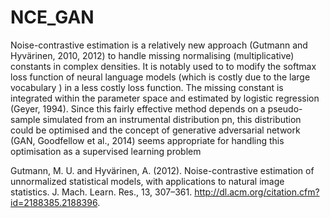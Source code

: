 # NCE_GAN

Noise-contrastive estimation is a relatively new approach (Gutmann and Hyvärinen,
2010, 2012) to handle missing normalising (multiplicative) constants in complex densities. It is notably used to to modify the  softmax loss function of neural language models (which is costly due to the large vocabulary ) in a less costly loss function.  The
missing constant is integrated within the parameter space and estimated by logistic regression
(Geyer, 1994). Since this fairly effective method depends on a pseudo-sample simulated from
an instrumental distribution pn, this distribution could be optimised and the concept of generative adversarial network (GAN, Goodfellow et al., 2014) seems appropriate for handling this
optimisation as a supervised learning problem


Gutmann, M. U. and Hyvärinen, A. (2012). Noise-contrastive estimation of unnormalized
statistical models, with applications to natural image statistics. J. Mach. Learn. Res., 13,
307–361. http://dl.acm.org/citation.cfm?id=2188385.2188396.


